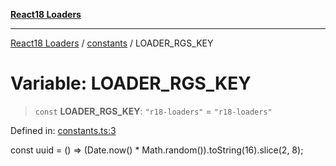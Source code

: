 [**React18 Loaders**](../../README.md)

***

[React18 Loaders](../../modules.md) / [constants](../README.md) / LOADER\_RGS\_KEY

# Variable: LOADER\_RGS\_KEY

> `const` **LOADER\_RGS\_KEY**: `"r18-loaders"` = `"r18-loaders"`

Defined in: [constants.ts:3](https://github.com/react18-tools/turborepo-template/blob/ecb9ad63264dbaf9d236cc2affee81a2b4facb34/lib/src/constants.ts#L3)

const uuid = () => (Date.now() * Math.random()).toString(16).slice(2, 8);
